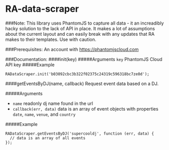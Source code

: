 RA-data-scraper
===============

###Note:
This library uses PhantomJS to capture all data - it an increadibly hacky solution to the lack of API in place. It makes a lot of assumptions about the current layout and can easily break with any updates that RA makes to their templates. Use with caution.

###Prerequisites:
An account with https://phantomjscloud.com

###Documentation:
####init(key)
#####Arguments
`key` PhantomJS Cloud API key
#####Example
````
RADataScraper.init('b03092cbc3b322f02375c24319c596318bc7ze0d');
````

####getEventsByDJ(name, callback)
Request event data based on a DJ. 

#####Arguments
- `name` readonly dj name found in the url
- `callback(err, data)` data is an array of event objects with properties `date`, `name`, `venue`, and `country`

#####Example
````
RADataScraper.getEventsByDJ('supercooldj', function (err, data) {
  // data is an array of all events
});
````
